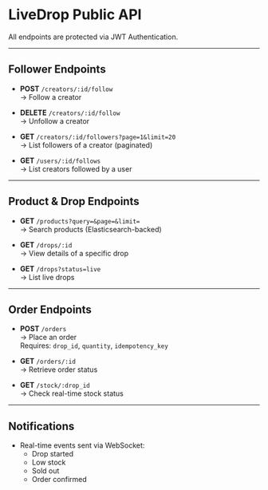 # LiveDrop Public API

All endpoints are protected via JWT Authentication.

---

##  Follower Endpoints

- **POST** `/creators/:id/follow`  
  → Follow a creator

- **DELETE** `/creators/:id/follow`  
  → Unfollow a creator

- **GET** `/creators/:id/followers?page=1&limit=20`  
  → List followers of a creator (paginated)

- **GET** `/users/:id/follows`  
  → List creators followed by a user

---

##  Product & Drop Endpoints

- **GET** `/products?query=&page=&limit=`  
  → Search products (Elasticsearch-backed)

- **GET** `/drops/:id`  
  → View details of a specific drop

- **GET** `/drops?status=live`  
  → List live drops

---

##  Order Endpoints

- **POST** `/orders`  
  → Place an order  
   Requires: `drop_id`, `quantity`, `idempotency_key`

- **GET** `/orders/:id`  
  → Retrieve order status

- **GET** `/stock/:drop_id`  
  → Check real-time stock status

---

##  Notifications

- Real-time events sent via WebSocket:
  - Drop started
  - Low stock
  - Sold out
  - Order confirmed
